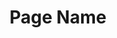 ---
title: "Page Name"
hero:
  title: "Title"
  background_image: "/images/bg/home-2.jpg"
content_blocks:
  - _bookshop_name: "start"
    preheading: "preheading"
    heading: "Heading"
    text: "Something about this page..."
    image_path: "/images/bg/home-7.jpg"
    button:
      text: "Get started"
      url: "/contact/"
---